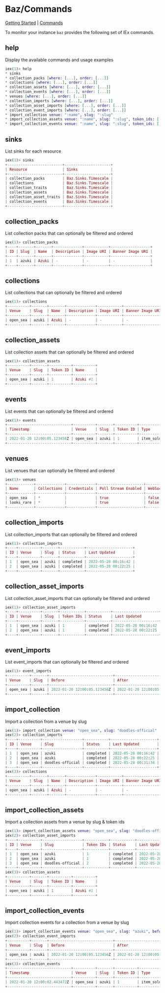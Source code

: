 # Baz/Commands

[Getting Started](./GETTING_STARTED.md) | [Commands](./COMMANDS.md)

To monitor your instance `baz` provides the following set of IEx commands.

## help

Display the available commands and usage examples

```elixir
iex(1)> help
* sinks
* collection_packs [where: [...], order: [...]]
* collections [where: [...], order: [...]]
* collection_assets [where: [...], order: [...]]
* collection_events [where: [...], order: [...]]
* venues [where: [...], order: [...]]
* collection_imports [where: [...], order: [...]]
* collection_asset_imports [where: [...], order: [...]]
* collection_event_imports [where: [...], order: [...]]
* import_collection venue: ":name", slug: ":slug"
* import_collection_assets venue: ":name", slug: ":slug", token_ids: [...]
* import_collection_events venue: ":name", slug: ":slug", token_ids: [...], type: ..., before: ..., after: ...
```

## sinks

List sinks for each resource

```elixir
iex(1)> sinks
+-------------------------+---------------------+
| Resource                | Sinks               |
+-------------------------+---------------------+
| collection_packs        | Baz.Sinks.Timescale |
| collections             | Baz.Sinks.Timescale |
| collection_traits       | Baz.Sinks.Timescale |
| collection_assets       | Baz.Sinks.Timescale |
| collection_asset_traits | Baz.Sinks.Timescale |
| collection_events       | Baz.Sinks.Timescale |
+-------------------------+---------------------+
```

## collection_packs

List collection packs that can optionally be filtered and ordered

```elixir
iex(1)> collection_packs
+----+-------+-------+-------------+-----------+------------------+
| ID | Slug  | Name  | Description | Image URI | Banner Image URI |
+----+-------+-------+-------------+-----------+------------------+
| 1  | azuki | Azuki | -           | -         | -                |
+----+-------+-------+-------------+-----------+------------------+
```

## collections

List collections that can optionally be filtered and ordered

```elixir
iex(1)> collections
+----------+-------+-------+-------------+-----------+------------------+
| Venue    | Slug  | Name  | Description | Image URI | Banner Image URI |
+----------+-------+-------+-------------+-----------+------------------+
| open_sea | azuki | Azuki | -           | -         | -                |
+----------+-------+-------+-------------+-----------+------------------+
```

## collection_assets

List collection assets that can optionally be filtered and ordered

```elixir
iex(1)> collection_assets
+----------+-------+----------+----------+
| Venue    | Slug  | Token ID | Name     |
+----------+-------+----------+----------+
| open_sea | azuki | 1        | Azuki #1 |
+----------+-------+----------+----------+
```

## events

List events that can optionally be filtered and ordered

```elixir
iex(1)> events
+-----------------------------+----------+-------+----------+-----------+
| Timestamp                   | Venue    | Slug  | Token ID | Type      |
+-----------------------------+----------+-------+----------+-----------+
| 2022-01-20 12:00:05.123456Z | open_sea | azuki | 1        | item_sold |
+-----------------------------+----------+-------+----------+-----------+
```

## venues

List venues that can optionally be filtered and ordered

```elixir
iex(1)> venues
+------------+-------------+-------------+---------------------+--------------------------+---------------+
| Name       | Collections | Credentials | Poll Stream Enabled | WebSocket Stream Enabled | Start On Boot |
+------------+-------------+-------------+---------------------+--------------------------+---------------+
| open_sea   | *           |             | true                | false                    | false         |
| looks_rare | *           |             | true                | false                    | false         |
+------------+-------------+-------------+---------------------+--------------------------+---------------+
```

## collection_imports

List collection_imports that can optionally be filtered and ordered

```elixir
iex(1)> collection_imports
+----+----------+-------+-----------+---------------------+
| ID | Venue    | Slug  | Status    | Last Updated        |
+----+----------+-------+-----------+---------------------+
| 1  | open_sea | azuki | completed | 2022-05-28 00:16:42 |
| 2  | open_sea | azuki | completed | 2022-05-28 00:22:25 |
+----+----------+-------+-----------+---------------------+
```

## collection_asset_imports

List collection_asset_imports that can optionally be filtered and ordered

```elixir
iex(1)> collection_asset_imports
+----+----------+-------+-----------+-----------+---------------------+
| ID | Venue    | Slug  | Token IDs | Status    | Last Updated        |
+----+----------+-------+-----------+-----------+---------------------+
| 1  | open_sea | azuki | 1         | completed | 2022-05-28 00:16:42 |
| 2  | open_sea | azuki | 1         | completed | 2022-05-28 00:22:25 |
+----+----------+-------+-----------+-----------+---------------------+
```

## event_imports

List event_imports that can optionally be filtered and ordered

```elixir
iex(1)> event_imports
+----------+-------+-----------------------------+-----------------------------+-----------+------------------------+--------+
| Venue    | Slug  | Before                      | After                       | Token IDs | Types                  | Status |
+----------+-------+-----------------------------+-----------------------------+-----------+------------------------+--------+
| open_sea | azuki | 2022-01-20 12:00:05.123456Z | 2022-01-20 12:00:05.123456Z | 1, 2, 3   | item_listed, item_sold | active |
+----------+-------+-----------------------------+-----------------------------+-----------+------------------------+--------+
```

## import_collection

Import a collection from a venue by slug

```elixir
iex(1)> import_collection venue: "open_sea", slug: "doodles-official"
iex(2)> collection_imports
+----+----------+------------------+-----------+---------------------+
| ID | Venue    | Slug             | Status    | Last Updated        |
+----+----------+------------------+-----------+---------------------+
| 1  | open_sea | azuki            | completed | 2022-05-28 00:16:42 |
| 2  | open_sea | azuki            | completed | 2022-05-28 00:22:25 |
| 3  | open_sea | doodles-official | completed | 2022-05-28 00:31:34 |
+----+----------+------------------+-----------+---------------------+
iex(3)> collections
+----------+-------+-------+-------------+-----------+------------------+
| Venue    | Slug  | Name  | Description | Image URI | Banner Image URI |
+----------+-------+-------+-------------+-----------+------------------+
| open_sea | azuki | Azuki | -           | -         | -                |
+----------+-------+-------+-------------+-----------+------------------+
```

## import_collection_assets

Import a collection assets from a venue by slug & token ids

```elixir
iex(1)> import_collection_assets venue: "open_sea", slug: "doodles-official", token_ids: [1]
iex(2)> collection_asset_imports
+----+----------+------------------+-----------+-----------+---------------------+
| ID | Venue    | Slug             | Token IDs | Status    | Last Updated        |
+----+----------+------------------+-----------+-----------+---------------------+
| 1  | open_sea | azuki            | 1         | completed | 2022-05-28 00:16:42 |
| 2  | open_sea | azuki            | 1         | completed | 2022-05-28 00:22:25 |
| 3  | open_sea | doodles-official | 2         | completed | 2022-05-28 00:31:34 |
+----+----------+------------------+-----------+-----------+---------------------+
iex(3)> collection_assets
+----------+-------+----------+----------+
| Venue    | Slug  | Token ID | Name     |
+----------+-------+----------+----------+
| open_sea | azuki | 1        | Azuki #1 |
+----------+-------+----------+----------+
```

## import_collection_events

Import collection events for a collection from a venue by slug

```elixir
iex(1)> import_collection_events venue: "open_sea", slug: "azuki", before: ~U[2022-01-20 12:00:05.123456Z], after: ~U[2022-01-20 12:00:05.123456Z]
iex(2)> collection_event_imports
+----------+-------+-----------------------------+-----------------------------+-----------+-------+--------+
| Venue    | Slug  | Before                      | After                       | Token IDs | Types | Status |
+----------+-------+-----------------------------+-----------------------------+-----------+-------+--------+
| open_sea | azuki | 2022-01-20 12:00:05.123456Z | 2022-01-20 12:00:05.123456Z | -         | -     | active |
+----------+-------+-----------------------------+-----------------------------+-----------+-------+--------+
iex(3)> collection_events
+-----------------------------+----------+-------+----------+-----------+
| Timestamp                   | Venue    | Slug  | Token ID | Type      |
+-----------------------------+----------+-------+----------+-----------+
| 2022-01-20 12:00:02.443472Z | open_sea | azuki | 1        | item_sold |
+-----------------------------+----------+-------+----------+-----------+
```
